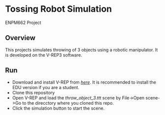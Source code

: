 # Tossing Robot Simulation
ENPM662 Project

## Overview
This projects simulates throwing of 3 objects using a robotic manipulator. It is developed on the V-REP3 software.

## Run
- Download and install V-REP from [*here*](http://coppeliarobotics.com/winVersions). It is recommended to install the EDU version if you are a student.
- Clone this repository
- Open V-REP and load the *throw_object_3.ttt* scene by File->Open scene->Go to the direcctory where you cloned this repo.
- Click the simulation button to start the scene.
